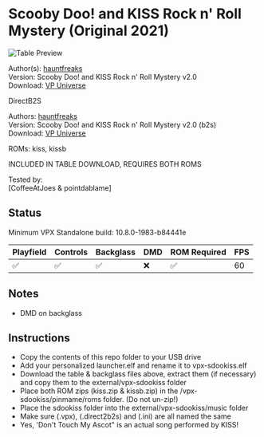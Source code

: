 # Scooby Doo! and KISS Rock n' Roll Mystery (Original 2021)

![Table Preview](https://vpuniverse.com/screenshots/monthly_2021_08/1864077220_scoobkissFSscreenshot.jpg.4a7c2ee87c378538c649ad527722c2eb.jpg)

Author(s): [hauntfreaks](https://vpuniverse.com/profile/5216-hauntfreaks/)  
Version:  Scooby Doo! and KISS Rock n' Roll Mystery v2.0  
Download:  [VP Universe](https://vpuniverse.com/files/file/7207-scooby-doo-and-kiss-rock-n-roll-mystery-v20)

DirectB2S

Authors: [hauntfreaks](https://vpuniverse.com/profile/5216-hauntfreaks/)  
Version: Scooby Doo! and KISS Rock n' Roll Mystery v2.0 (b2s)  
Download: [VP Universe](https://vpuniverse.com/files/file/7206-scooby-doo-and-kiss-rock-n-roll-mystery-v20-b2s/)

ROMs: kiss, kissb

INCLUDED IN TABLE DOWNLOAD, REQUIRES BOTH ROMS

Tested by:  
[CoffeeAtJoes & pointdablame]

## Status 

Minimum VPX Standalone build: 10.8.0-1983-b84441e

| Playfield | Controls | Backglass | DMD | ROM Required | FPS | 
|-----------|----------|-----------|-----|--------------|-----|
| :white_check_mark: | :white_check_mark: | :white_check_mark: | :x: | :white_check_mark: | 60 |

## Notes
- DMD on backglass

## Instructions

- Copy the contents of this repo folder to your USB drive
- Add your personalized launcher.elf and rename it to vpx-sdookiss.elf
- Download the table & backglass files above, extract them (if necessary) and copy them to the external/vpx-sdookiss folder
- Place both ROM zips (kiss.zip & kissb.zip) in the /vpx-sdookiss/pinmame/roms folder. (Do not un-zip!)
- Place the sdookiss folder into the external/vpx-sdookiss/music folder
- Make sure (.vpx), (.direct2b2s) and (.ini) are all named the same
- Yes, 'Don't Touch My Ascot" is an actual song performed by KISS!
